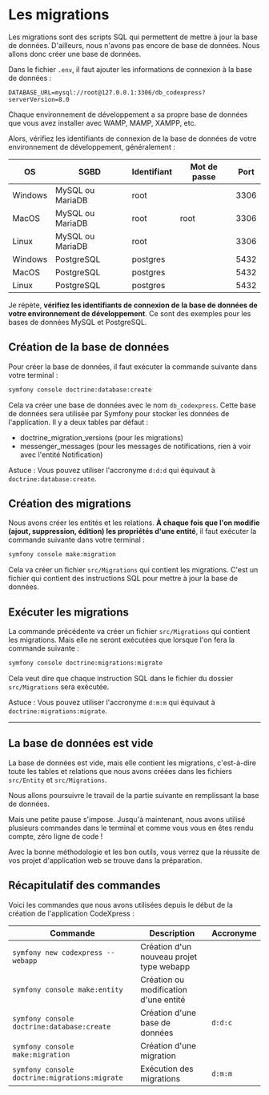 # Les migrations

Les migrations sont des scripts SQL qui permettent de mettre à jour la base de données. D'ailleurs, nous n'avons pas encore de base de données. Nous allons donc créer une base de données.

Dans le fichier `.env`, il faut ajouter les informations de connexion à la base de données :

```dotenv
DATABASE_URL=mysql://root@127.0.0.1:3306/db_codexpress?serverVersion=8.0
```

Chaque environnement de développement a sa propre base de données que vous avez installer avec WAMP, MAMP, XAMPP, etc.

Alors, vérifiez les identifiants de connexion de la base de données de votre environnement de développement, généralement :

| OS | SGBD | Identifiant | Mot de passe | Port |
| --- | --- | --- | --- | --- |
| Windows | MySQL ou MariaDB | root | | 3306 |
| MacOS | MySQL ou MariaDB | root | root | 3306 |
| Linux | MySQL ou MariaDB | root | | 3306 |
| Windows | PostgreSQL | postgres | | 5432 |
| MacOS | PostgreSQL | postgres | | 5432 |
| Linux | PostgreSQL | postgres | | 5432 |

Je répète, **vérifiez les identifiants de connexion de la base de données de votre environnement de développement**. Ce sont des exemples pour les bases de données MySQL et PostgreSQL.

## Création de la base de données

Pour créer la base de données, il faut exécuter la commande suivante dans votre terminal :


```bash
symfony console doctrine:database:create
```

Cela va créer une base de données avec le nom `db_codexpress`. Cette base de données sera utilisée par Symfony pour stocker les données de l'application. Il y a deux tables par défaut :

- doctrine_migration_versions (pour les migrations)
- messenger_messages (pour les messages de notifications, rien à voir avec l'entité Notification)
  
Astuce : Vous pouvez utiliser l'accronyme `d:d:d` qui équivaut à `doctrine:database:create`.

## Création des migrations

Nous avons créer les entités et les relations. **À chaque fois que l'on modifie (ajout, suppression, édition) les propriétés d'une entité**, il faut exécuter la commande suivante dans votre terminal :

```bash
symfony console make:migration
```

Cela va créer un fichier `src/Migrations` qui contient les migrations. C'est un fichier qui contient des instructions SQL pour mettre à jour la base de données.

## Exécuter les migrations

La commande précédente va créer un fichier `src/Migrations` qui contient les migrations. Mais elle ne seront exécutées que lorsque l'on fera la commande suivante :

```bash
symfony console doctrine:migrations:migrate
```

Cela veut dire que chaque instruction SQL dans le fichier du dossier `src/Migrations` sera exécutée.

Astuce : Vous pouvez utiliser l'accronyme `d:m:m` qui équivaut à `doctrine:migrations:migrate`.

---

## La base de données est vide

La base de données est vide, mais elle contient les migrations, c'est-à-dire toute les tables et relations que nous avons créées dans les fichiers `src/Entity` et `src/Migrations`.

Nous allons poursuivre le travail de la partie suivante en remplissant la base de données.

Mais une petite pause s'impose. Jusqu'à maintenant, nous avons utilisé plusieurs commandes dans le terminal et comme vous vous en êtes rendu compte, zéro ligne de code !

Avec la bonne méthodologie et les bon outils, vous verrez que la réussite de vos projet d'application web se trouve dans la préparation.

## Récapitulatif des commandes

Voici les commandes que nous avons utilisées depuis le début de la création de l'application CodeXpress :

| Commande | Description | Accronyme |
| --- | --- | --- |
| `symfony new codexpress --webapp` | Création d'un nouveau projet type webapp | |
| `symfony console make:entity` | Création ou modification d'une entité | |
| `symfony console doctrine:database:create` | Création d'une base de données | `d:d:c` |
| `symfony console make:migration` | Création d'une migration | |
| `symfony console doctrine:migrations:migrate` | Exécution des migrations | `d:m:m` |

